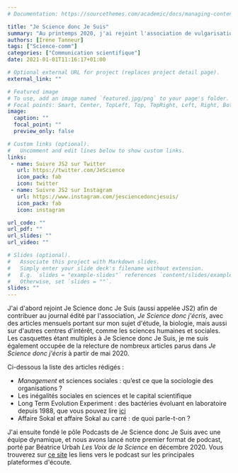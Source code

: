 ```yaml
---
# Documentation: https://sourcethemes.com/academic/docs/managing-content/

title: "Je Science donc Je Suis"
summary: "Au printemps 2020, j'ai rejoint l'association de vulgarisation scientifique Je Science donc Je Suis. Je suis devenue à l'automne responsable du pôle Podcasts."
authors: [Irène Tanneur]
tags: ["Science-comm"]
categories: ["Communication scientifique"]
date: 2021-01-01T11:16:17+01:00

# Optional external URL for project (replaces project detail page).
external_link: ""

# Featured image
# To use, add an image named `featured.jpg/png` to your page's folder.
# Focal points: Smart, Center, TopLeft, Top, TopRight, Left, Right, BottomLeft, Bottom, BottomRight.
image:
  caption: ""
  focal_point: ""
  preview_only: false

# Custom links (optional).
#   Uncomment and edit lines below to show custom links.
links:
 - name: Suivre JS2 sur Twitter
   url: https://twitter.com/JeScience
   icon_pack: fab
   icon: twitter
 - name: Suivre JS2 sur Instagram
   url: https://www.instagram.com/jesciencedoncjesuis/
   icon_pack: fab
   icon: instagram

url_code: ""
url_pdf: ""
url_slides: ""
url_video: ""

# Slides (optional).
#   Associate this project with Markdown slides.
#   Simply enter your slide deck's filename without extension.
#   E.g. `slides = "example-slides"` references `content/slides/example-slides.md`.
#   Otherwise, set `slides = ""`.
slides: ""
---
```


J'ai d'abord rejoint Je Science donc Je Suis (aussi appelée JS2) afin de contribuer au journal édité par l'association, *Je Science donc j'écris*, avec des articles mensuels portant sur mon sujet d'étude, la biologie, mais aussi sur d'autres centres d'intérêt, comme les sciences humaines et sociales.
Les casquettes étant multiples à Je Science donc Je Suis, je me suis également occupée de la relecture de nombreux articles parus dans *Je Science donc j'écris* à partir de mai 2020.

Ci-dessous la liste des articles rédigés :

- *Management* et sciences sociales : qu’est ce que la sociologie des organisations ?
- Les inégalités sociales en sciences et le capital scientifique
- Long Term Evolution Experiment : des bactéries évoluant en laboratoire depuis 1988, que vous pouvez lire [ici](https://irenetanneur.github.io/fr/post/ltee_article/)
- Affaire Sokal et affaire Sokal au carré : de quoi parle-t-on ?

J'ai ensuite fondé le pôle Podcasts de Je Science donc Je Suis avec une équipe dynamique, et nous avons lancé notre premier format de podcast, porté par Béatrice Urbah *Les Voix de la Science* en décembre 2020. Vous trouverez sur [ce site](https://les-voix-de-la-science.lepodcast.fr/) les liens vers le podcast sur les principales plateformes d'écoute.
